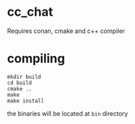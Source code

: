 # cc_chat
Requires conan, cmake and c++ compiler

# compiling
```
mkdir build
cd build
cmake ..
make
make install
```
the binaries will be located at `bin` directory

